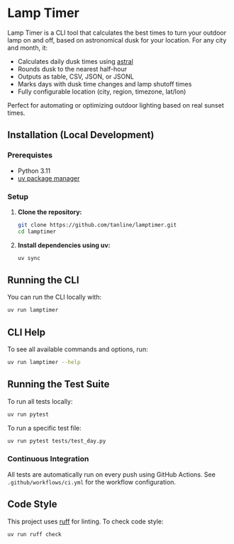 # Lamp Timer

Lamp Timer is a CLI tool that calculates the best times to turn your outdoor lamp on and off, based on astronomical dusk for your location. For any city and month, it:

- Calculates daily dusk times using [astral](https://github.com/sffjunkie/astral)
- Rounds dusk to the nearest half-hour
- Outputs as table, CSV, JSON, or JSONL
- Marks days with dusk time changes and lamp shutoff times
- Fully configurable location (city, region, timezone, lat/lon)

Perfect for automating or optimizing outdoor lighting based on real sunset times.

## Installation (Local Development)

### Prerequistes
- Python 3.11
- [uv package manager](https://github.com/astral-sh/uv)

### Setup

1. **Clone the repository:**
   ```bash
   git clone https://github.com/tanline/lamptimer.git
   cd lamptimer
   ```

2. **Install dependencies using uv:**
   ```bash
   uv sync
   ```

## Running the CLI

You can run the CLI locally with:
```bash
uv run lamptimer
```

## CLI Help

To see all available commands and options, run:
```bash
uv run lamptimer --help
```

## Running the Test Suite

To run all tests locally:
```bash
uv run pytest
```

To run a specific test file:
```bash
uv run pytest tests/test_day.py
```

### Continuous Integration

All tests are automatically run on every push using GitHub Actions. See `.github/workflows/ci.yml` for the workflow configuration.

## Code Style

This project uses [ruff](https://github.com/astral-sh/ruff) for linting. To check code style:
```bash
uv run ruff check
```

